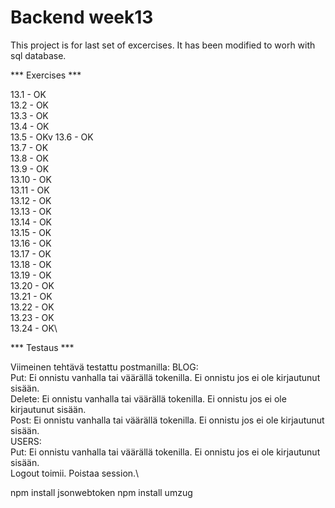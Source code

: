 # Backend week13

This project is for last set of excercises. It has been modified to worh with sql database. 

*** Exercises ***

13.1    - OK\
13.2    - OK\
13.3    - OK\
13.4    - OK\
13.5    - OKv
13.6    - OK\
13.7    - OK\
13.8    - OK\
13.9    - OK\
13.10   - OK\
13.11   - OK\
13.12   - OK\
13.13   - OK\
13.14   - OK\
13.15   - OK\
13.16   - OK\
13.17   - OK\
13.18   - OK\
13.19   - OK\
13.20   - OK\
13.21   - OK\
13.22   - OK\
13.23   - OK\
13.24   - OK\

*** Testaus ***

Viimeinen tehtävä testattu postmanilla:
BLOG:\
Put:    Ei onnistu vanhalla tai väärällä tokenilla. Ei onnistu jos ei ole kirjautunut sisään.\
Delete: Ei onnistu vanhalla tai väärällä tokenilla. Ei onnistu jos ei ole kirjautunut sisään.\
Post:   Ei onnistu vanhalla tai väärällä tokenilla. Ei onnistu jos ei ole kirjautunut sisään.\
USERS:\
Put:    Ei onnistu vanhalla tai väärällä tokenilla. Ei onnistu jos ei ole kirjautunut sisään.\
Logout toimii. Poistaa session.\

npm install jsonwebtoken
npm install umzug